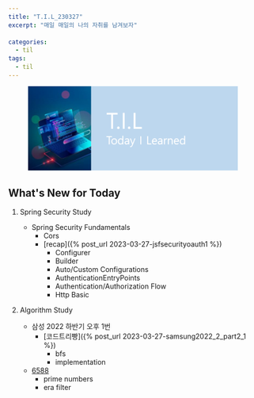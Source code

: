 ```yaml
---
title: "T.I.L_230327"
excerpt: "매일 매일의 나의 자취를 남겨보자"

categories:
  - til
tags:
  - til
---
```

<figure>
    <img src="/assets/images/til_image.png">
</figure>

## What's New for  Today 

1. Spring Security Study
    - Spring Security Fundamentals
        - Cors
        - [recap]({% post_url 2023-03-27-jsfsecurityoauth1 %})
            - Configurer
            - Builder
            - Auto/Custom Configurations
            - AuthenticationEntryPoints
            - Authentication/Authorization Flow
            - Http Basic


2. Algorithm Study
    - 삼성 2022 하반기 오후 1번
        - [코드트리빵]({% post_url 2023-03-27-samsung2022_2_part2_1 %})
            - bfs
            - implementation
    - [6588](https://www.acmicpc.net/problem/6588)
        - prime numbers
        - era filter
            








        
